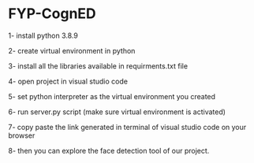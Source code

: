# FYP-CognED

1- install python 3.8.9

2- create virtual environment in python

3- install all the libraries available in requirments.txt file

4- open project in visual studio code

5- set python interpreter as the virtual environment you created

6- run server.py script (make sure virtual environment is activated)

7- copy paste the link generated in terminal of visual studio code on    your browser

8- then you can explore the face detection tool of our project. 
